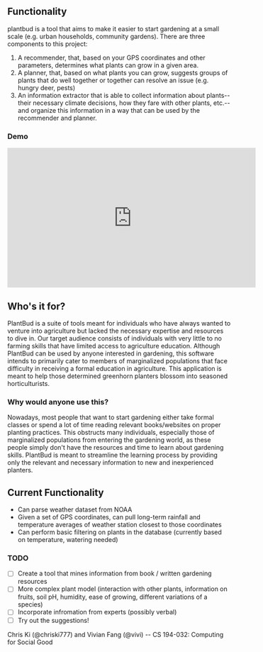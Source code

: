 ## Functionality

plantbud is a tool that aims to make it easier to start gardening at a small
scale (e.g. urban households, community gardens). There are three components to
this project:

1. A recommender, that, based on your GPS coordinates and other parameters,
   determines what plants can grow in a given area.
2. A planner, that, based on what plants you can grow, suggests groups of plants
   that do well together or together can resolve an issue (e.g. hungry deer,
   pests)
3. An information extractor that is able to collect information about
   plants--their necessary climate decisions, how they fare with other plants,
   etc.--and organize this information in a way that can be used by
   the recommender and planner.

### Demo
<div align="center"><iframe width="560" height="315"
src="https://www.youtube.com/embed/ED2jiTB7nxc" frameborder="0"
allowfullscreen></iframe></div>

## Who's it for?

PlantBud is a suite of tools meant for individuals who have always wanted to
venture into agriculture but lacked the necessary expertise and resources to
dive in. Our target audience consists of individuals with very little to no
farming skills that have limited access to agriculture education. Although
PlantBud can be used by anyone interested in gardening, this software intends to
primarily cater to members of marginalized populations that face difficulty in
receiving a formal education in agriculture. This application is meant to help
those determined greenhorn planters blossom into seasoned horticulturists. 

### Why would anyone use this?

Nowadays, most people that want to start gardening either take formal classes or
spend a lot of time reading relevant books/websites on proper planting
practices. This obstructs many individuals, especially those of marginalized
populations from entering the gardening world, as these people simply don't have
the resources and time to learn about gardening skills. PlantBud is meant to
streamline the learning process by providing only the relevant and necessary
information to new and inexperienced planters. 

## Current Functionality
- Can parse weather dataset from NOAA
- Given a set of GPS coordinates, can pull long-term rainfall and temperature
  averages of weather station closest to those coordinates
- Can perform basic filtering on plants in the database (currently based on
    temperature, watering needed)

### TODO
- [ ] Create a tool that mines information from book / written gardening
      resources
- [ ] More complex plant model (interaction with other plants, information on
      fruits, soil pH, humidity, ease of growing, different variations of a
      species)
- [ ] Incorporate infromation from experts (possibly verbal)
- [ ] Try out the suggestions!

Chris Ki (@chriski777) and Vivian Fang (@vivi) -- CS 194-032: Computing for
Social Good
